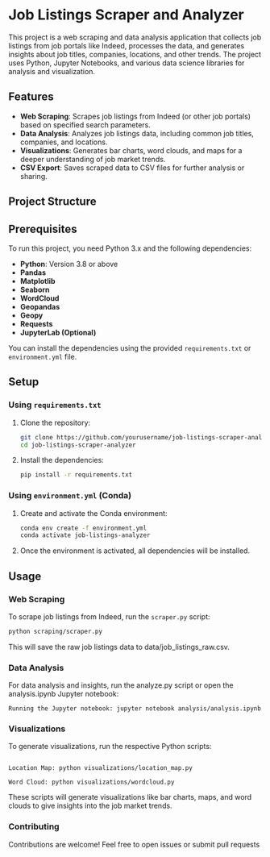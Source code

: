 # Job Listings Scraper and Analyzer

This project is a web scraping and data analysis application that collects job listings from job portals like Indeed, processes the data, and generates insights about job titles, companies, locations, and other trends. The project uses Python, Jupyter Notebooks, and various data science libraries for analysis and visualization.

## Features

- **Web Scraping**: Scrapes job listings from Indeed (or other job portals) based on specified search parameters.
- **Data Analysis**: Analyzes job listings data, including common job titles, companies, and locations.
- **Visualizations**: Generates bar charts, word clouds, and maps for a deeper understanding of job market trends.
- **CSV Export**: Saves scraped data to CSV files for further analysis or sharing.

## Project Structure








## Prerequisites

To run this project, you need Python 3.x and the following dependencies:

- **Python**: Version 3.8 or above
- **Pandas**
- **Matplotlib**
- **Seaborn**
- **WordCloud**
- **Geopandas**
- **Geopy**
- **Requests**
- **JupyterLab (Optional)**

You can install the dependencies using the provided `requirements.txt` or `environment.yml` file.

## Setup

### Using `requirements.txt`

1. Clone the repository:
    ```bash
    git clone https://github.com/yourusername/job-listings-scraper-analyzer.git
    cd job-listings-scraper-analyzer
    ```

2. Install the dependencies:
    ```bash
    pip install -r requirements.txt
    ```

### Using `environment.yml` (Conda)

1. Create and activate the Conda environment:
    ```bash
    conda env create -f environment.yml
    conda activate job-listings-analyzer
    ```

2. Once the environment is activated, all dependencies will be installed.

## Usage

### Web Scraping

To scrape job listings from Indeed, run the `scraper.py` script:

```bash
python scraping/scraper.py
```

This will save the raw job listings data to data/job_listings_raw.csv.

### Data Analysis
For data analysis and insights, run the analyze.py script or open the analysis.ipynb Jupyter notebook:

```Running the script: python analysis/analyze.py
Running the Jupyter notebook: jupyter notebook analysis/analysis.ipynb
```

### Visualizations
To generate visualizations, run the respective Python scripts:

```Charts: python visualizations/charts.py

Location Map: python visualizations/location_map.py

Word Cloud: python visualizations/wordcloud.py
```

These scripts will generate visualizations like bar charts, maps, and word clouds to give insights into the job market trends.

### Contributing

Contributions are welcome! Feel free to open issues or submit pull requests




